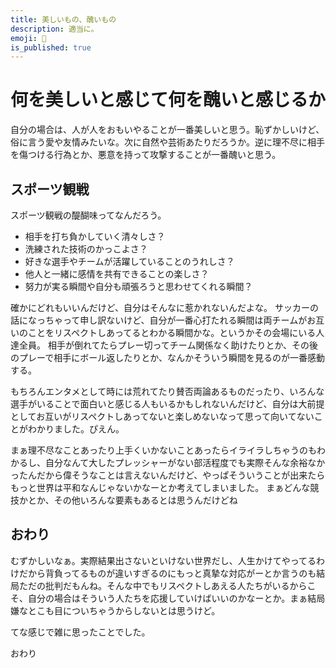 ```yaml
---
title: 美しいもの、醜いもの
description: 適当に。
emoji: 🌹
is_published: true
---
```


# 何を美しいと感じて何を醜いと感じるか

自分の場合は、人が人をおもいやることが一番美しいと思う。恥ずかしいけど、俗に言う愛や友情みたいな。次に自然や芸術あたりだろうか。逆に理不尽に相手を傷つける行為とか、悪意を持って攻撃することが一番醜いと思う。

## スポーツ観戦

スポーツ観戦の醍醐味ってなんだろう。

- 相手を打ち負かしていく清々しさ？
- 洗練された技術のかっこよさ？
- 好きな選手やチームが活躍していることのうれしさ？
- 他人と一緒に感情を共有できることの楽しさ？
- 努力が実る瞬間や自分も頑張ろうと思わせてくれる瞬間？

確かにどれもいいんだけど、自分はそんなに惹かれないんだよな。
サッカーの話になっちゃって申し訳ないけど、自分が一番心打たれる瞬間は両チームがお互いのことをリスペクトしあってるとわかる瞬間かな。というかその会場にいる人達全員。
相手が倒れてたらプレー切ってチーム関係なく助けたりとか、その後のプレーで相手にボール返したりとか、なんかそういう瞬間を見るのが一番感動する。

もちろんエンタメとして時には荒れてたり賛否両論あるものだったり、いろんな選手がいることで面白いと感じる人もいるかもしれないんだけど、自分は大前提としてお互いがリスペクトしあってないと楽しめないなって思って向いてないことがわかりました。ぴえん。

まぁ理不尽なことあったり上手くいかないことあったらイライラしちゃうのもわかるし、自分なんて大したプレッシャーがない部活程度でも実際そんな余裕なかったんだから偉そうなことは言えないんだけど、やっぱそういうことが出来たらもっと世界は平和なんじゃないかなーとか考えてしまいました。
まぁどんな競技かとか、その他いろんな要素もあるとは思うんだけどね

## おわり

むずかしいなぁ。実際結果出さないといけない世界だし、人生かけてやってるわけだから背負ってるものが違いすぎるのにもっと真摯な対応がーとか言うのも結局ただの批判だもんね。そんな中でもリスペクトしあえる人たちがいるからこそ、自分の場合はそういう人たちを応援していけばいいのかなーとか。まぁ結局嫌なとこも目についちゃうからしないとは思うけど。

てな感じで雑に思ったことでした。

おわり
